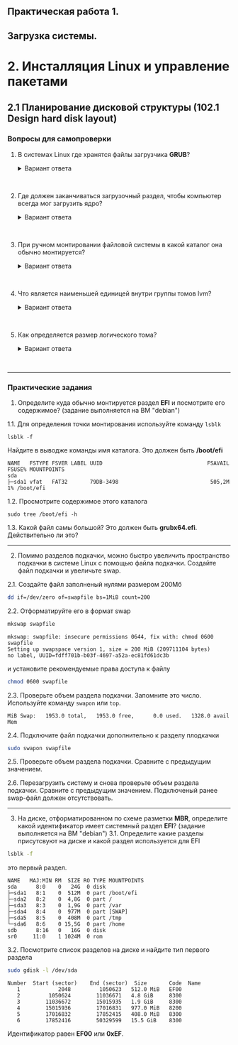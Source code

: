## Практическая работа 1. 
## Загрузка системы.

# 2. Инсталляция Linux и управление пакетами
## 2.1 Планирование дисковой структуры (102.1 Design hard disk layout)

### Вопросы для самопроверки

1. В системах Linux где хранятся файлы загрузчика **GRUB**? 

   <details>
   <summary>Вариант ответа</summary>
   В каталоге /boot/grub
    </details>
<br>    



2. Где должен заканчиваться загрузочный раздел, чтобы компьютер всегда мог загрузить ядро? 

   <details>
   <summary>Вариант ответа</summary>
    Перед цилиндром 1024.
    </details>
<br> 


3. При ручном монтировании файловой системы в какой каталог она обычно монтируется? 

   <details>
   <summary>Вариант ответа</summary>
   В каталог /mnt. Однако это не является обязательным. Вы можете монтировать раздел в любой каталог.
    </details>
<br> 


4. Что является наименьшей единицей внутри группы томов lvm? 

   <details>
   <summary>Вариант ответа</summary>
   Группы томов подразделяются на экстенты.
    </details>
<br> 

5. Как определяется размер логического тома? 

   <details>
   <summary>Вариант ответа</summary>
   По размеру физических экстентов, умноженному на количество экстентов на томе.
    </details>
<br>


---
### Практические задания
1. Определите куда обычно монтируется раздел **EFI** и посмотрите его содержимое? (задание выполняется на ВМ "debian")

1.1. Для определения точки монтирования используйте команду `lsblk` 
```
lsblk -f
```
Найдите в выводже команды имя каталога. Это должен быть **/boot/efi**
```
NAME   FSTYPE FSVER LABEL UUID                                 FSAVAIL FSUSE% MOUNTPOINTS
sda
├─sda1 vfat   FAT32       79DB-3498                             505,2M     1% /boot/efi
```
1.2. Просмотрите содержимое этого каталога
```
sudo tree /boot/efi -h
```
1.3. Какой файл самы большой? Это должен быть  **grubx64.efi**. Действительно ли это?

---
2. Помимо разделов подкачки, можно быстро увеличить пространство подкачки в системе Linux с помощью файла подкачки. Создайте файл подкачки и увеличьте swap.

2.1. Создайте файл заполненый нулями размером 200Мб
```sh
dd if=/dev/zero of=swapfile bs=1MiB count=200
```
2.2. Отформатируйте его в формат swap
```sh
mkswap swapfile
```
```console
mkswap: swapfile: insecure permissions 0644, fix with: chmod 0600 swapfile
Setting up swapspace version 1, size = 200 MiB (209711104 bytes)
no label, UUID=fdff701b-b03f-4697-a52a-ec81fd61dc3b
```
и установите рекомендуемые права доступа к файлу
```sh
chmod 0600 swapfile
```
2.3. Проверьте объем раздела подкачки. Запомните это число. Используйте команду `swapon` или `top`.
```
MiB Swap:   1953.0 total,   1953.0 free,      0.0 used.   1328.0 avail Mem
```

2.4. Подключите файл подкачки дополнительно к разделу плодкачки
```sh
sudo swapon swapfile
```
2.5. Проверьте объем раздела подкачки. Сравните с предыдущим значением.

2.6. Перезагрузить систему и снова проверьте объем раздела подкачки. Сравните с предыдущим значением. Подключеный ранее swap-файл должен отсутствовать.

---
3. На диске, отформатированном по схеме разметки **MBR**, определите какой идентификатор имеет системный раздел **EFI**? (задание выполняется на ВМ "debian")
3.1. Определите какие разделы присутсвуют на диске и какой раздел используется для EFI
```sh
lsblk -f
```
это первый раздел.
```
NAME   MAJ:MIN RM  SIZE RO TYPE MOUNTPOINTS
sda      8:0    0   24G  0 disk
├─sda1   8:1    0  512M  0 part /boot/efi
├─sda2   8:2    0  4,8G  0 part /
├─sda3   8:3    0  1,9G  0 part /var
├─sda4   8:4    0  977M  0 part [SWAP]
├─sda5   8:5    0  408M  0 part /tmp
└─sda6   8:6    0 15,5G  0 part /home
sdb      8:16   0   16G  0 disk
sr0     11:0    1 1024M  0 rom
```

3.2. Посмотрите список разделов на диске и найдите тип первого раздела
```sh
sudo gdisk -l /dev/sda
```
```console
Number  Start (sector)    End (sector)  Size       Code  Name
   1            2048         1050623   512.0 MiB   EF00
   2         1050624        11036671   4.8 GiB     8300
   3        11036672        15015935   1.9 GiB     8300
   4        15015936        17016831   977.0 MiB   8200
   5        17016832        17852415   408.0 MiB   8300
   6        17852416        50329599   15.5 GiB    8300
```
Идентификатор равен **EF00** или **0xEF**.
